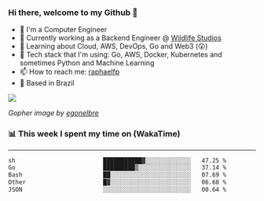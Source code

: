 ### Hi there, welcome to my Github 👋

- 📖 I'm a Computer Engineer
- 🔭 Currently working as a Backend Engineer @ [Wildlife Studios](https://wildlifestudios.com/)
- 🌱 Learning about Cloud, AWS, DevOps, Go and Web3 (😲)
- 🚀 Tech stack that I'm using: Go, AWS, Docker, Kubernetes and sometimes Python and Machine Learning
- 📫 How to reach me: [raphaelfp](https://linkedin.com/in/raphaelfp)
- 🏡 Based in Brazil

![](https://github.com/raphaelfp/gophers/blob/master/.thumb/animation/morning-coffee-3x.gif)

*Gopher image by [egonelbre](https://github.com/egonelbre/)*

### 📊 This week I spent my time on (WakaTime)

---

<!--START_SECTION:waka-->

```txt
sh                         ███████████▓░░░░░░░░░░░░░   47.25 %
Go                         █████████▒░░░░░░░░░░░░░░░   37.14 %
Bash                       ██░░░░░░░░░░░░░░░░░░░░░░░   07.69 %
Other                      █▓░░░░░░░░░░░░░░░░░░░░░░░   06.68 %
JSON                       ░░░░░░░░░░░░░░░░░░░░░░░░░   00.64 %
```

<!--END_SECTION:waka-->
